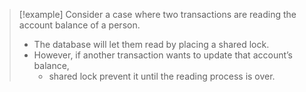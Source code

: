 >[!example] 
>Consider a case where two transactions are reading the account balance of a person.
>- The database will let them read by placing a shared lock.
>- However, if another transaction wants to update that account’s balance,
>	- shared lock prevent it until the reading process is over.